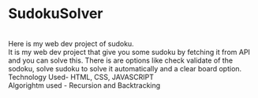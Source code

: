 # SudokuSolver
<br>
Here is my web dev project of sudoku.
<br>
It is my web dev project that give you some sudoku by fetching it from API and you can solve this. There is are options like check validate of the sodoku, solve sudoku to solve it automatically and a clear board option.
<br>
Technology Used- HTML, CSS, JAVASCRIPT
<br>
Algorightm used - Recursion and Backtracking
